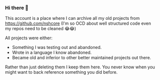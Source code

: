 ### Hi there 👋

This account is a place where I can archive all my old projects from https://github.com/nshcore (I'm so OCD about well structured code even my repos need to be cleaned 😂😂)

All projects were either:

* Something I was testing out and abandoned.
* Wrote in a language I know abandoned.
* Became old and inferior to other better maintained projects out there.


Rather than just deleting them I keep them here. You never know when you might want to back reference something you did before.
